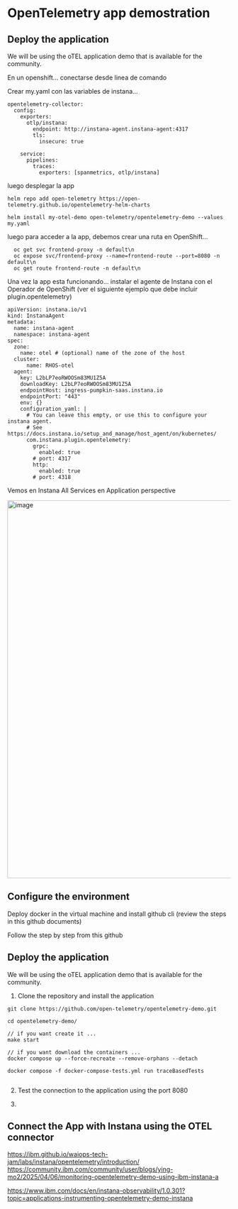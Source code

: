 OpenTelemetry app demostration
=

Deploy the application
-

We will be using the oTEL application demo that is available for the community.


En un openshift... conectarse desde linea de comando

Crear  my.yaml con las variables de instana... 
```
opentelemetry-collector:
  config:
    exporters:
      otlp/instana:
        endpoint: http://instana-agent.instana-agent:4317
        tls:
          insecure: true

    service:
      pipelines:
        traces:
          exporters: [spanmetrics, otlp/instana]
```


luego desplegar la app

```
helm repo add open-telemetry https://open-telemetry.github.io/opentelemetry-helm-charts

helm install my-otel-demo open-telemetry/opentelemetry-demo --values my.yaml

```

luego para acceder a la app, debemos crear una ruta en OpenShift...

```
  oc get svc frontend-proxy -n default\n
  oc expose svc/frontend-proxy --name=frontend-route --port=8080 -n default\n
  oc get route frontend-route -n default\n

```

Una vez la app esta funcionando... instalar el agente de Instana con el Operador de OpenShift (ver el siguiente ejemplo que debe incluir plugin.opentelemetry)

```
apiVersion: instana.io/v1
kind: InstanaAgent
metadata:
  name: instana-agent
  namespace: instana-agent
spec:
  zone:
    name: otel # (optional) name of the zone of the host
  cluster:
      name: RHOS-otel
  agent:
    key: L2bLP7eoRWOOSm83MU1Z5A
    downloadKey: L2bLP7eoRWOOSm83MU1Z5A
    endpointHost: ingress-pumpkin-saas.instana.io
    endpointPort: "443"
    env: {}
    configuration_yaml: |
      # You can leave this empty, or use this to configure your instana agent.
      # See https://docs.instana.io/setup_and_manage/host_agent/on/kubernetes/
      com.instana.plugin.opentelemetry:
        grpc:
          enabled: true
        # port: 4317
        http:
          enabled: true
        # port: 4318
```


Vemos en Instana All Services en Application perspective

<img width="1542" height="852" alt="image" src="https://github.com/user-attachments/assets/cef4dc4f-e6a5-44dc-ba88-4ef2751f1f49" />


















Configure the environment
-

Deploy docker in the virtual machine and install github cli (review the steps in this github documents)

Follow the step by step from this github


Deploy the application
-

We will be using the oTEL application demo that is available for the community.


1. Clone the repository and install the application

```
git clone https://github.com/open-telemetry/opentelemetry-demo.git

cd opentelemetry-demo/

// if you want create it ...
make start 

// if you want download the containers ...
docker compose up --force-recreate --remove-orphans --detach

docker compose -f docker-compose-tests.yml run traceBasedTests


```

2. Test the connection to the application using the port 8080


4. 


 


Connect the App with Instana using the OTEL connector 
-



https://ibm.github.io/waiops-tech-jam/labs/instana/opentelemetry/introduction/
https://community.ibm.com/community/user/blogs/ying-mo2/2025/04/06/monitoring-opentelemetry-demo-using-ibm-instana-a

https://www.ibm.com/docs/en/instana-observability/1.0.301?topic=applications-instrumenting-opentelemetry-demo-instana
